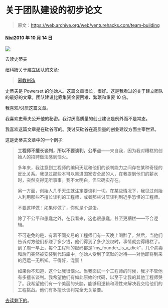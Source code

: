 # 关于团队建设的初步论文

> 原文：<https://web.archive.org/web/venturehacks.com/team-building>

#### [Nivi](/web/20221208103100/https://venturehacks.com/about)2010 年 10 月 14 日

![](img/8253e333c84f01230f947513824a2530.png)

去读史蒂夫

[](https://web.archive.org/web/20221208103100/http://www.blognewcomb.com/)

纽科姆关于建立团队的文章:

> [邪教创造](https://web.archive.org/web/20221208103100/http://www.blognewcomb.com/cult.html)

史蒂夫是 Powerset 的创始人。这篇文章很长，很好。这是我看过的关于建立团队的最好的文章。团队建设比筹集资金要困难、繁琐和重要 10 倍。

我喜欢/讨厌这篇文章。

我喜欢史蒂夫公开他的秘密。我讨厌高质量的创业建议是例外而不是常态。

我喜欢这篇文章是在硅谷写的。我讨厌硅谷在高质量的创业建议方面主宰世界。

这是史蒂夫文章中的一个例子:

> **工程师不擅长谈判，所以不要谈判，公平点**——来自我，因为我对糟糕的创始人的招聘做法感到恼火。
> 
> 多年来，我注意到工程师的编码天赋和他们的谈判能力之间存在某种奇怪的反比关系。我见过那些本可以黑进国家安全局的人，在我提到他们的薪水时，突然变得无所事事。我不太明白，但它确实存在。
> 
> 另一方面，创始人几乎天生就注定要谈判一切。在某些情况下，我见过创始人利用那些不擅长谈判的工程师，或者那些讨厌谈判到近乎恐惧的工程师。
> 
> 不要这样做！如果你做了，你就是个混蛋。
> 
> 除了不公平和愚蠢之外，在我看来，这也很愚蠢，甚至更糟糕——不合逻辑。
> 
> 不可避免的是，有着不同交易的工程师们有一天晚上喝醉了。然后，当他们告诉对方他们都赚了多少钱，他们得到了多少股权时，事情就变得糟糕了。到了周一早上，每个工程师的密码都是“my_founder_is_a_dick”，几个病毒和后门突然被安装到代码库中，创始人受到了沉默的对待——对他即将到来的厄运一无所知。干得好，混蛋！
> 
> 如果你不知道，这个让我很恼火。当我面试一个工程师的时候，我才不管他有多擅长谈判。我希望他们有如此原始的代码，以至于让我的其他工程师哭了。我希望他们有一个美丽的头脑，能够用逻辑和理性来解决我交给他们的工程挑战。他们有多擅长谈判完全无关紧要。

[去读剩下的](https://web.archive.org/web/20221208103100/http://www.blognewcomb.com/cult.html)。